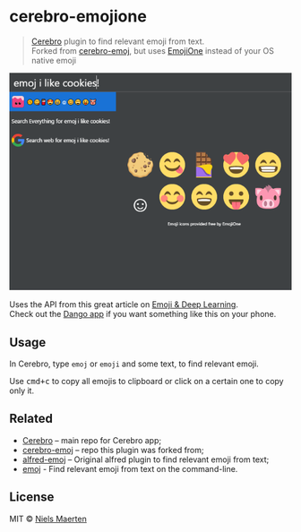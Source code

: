 # cerebro-emojione

> [Cerebro](http://www.cerebroapp.com) plugin to find relevant emoji from text.  
Forked from [cerebro-emoj](https://github.com/KELiON/cerebro-emoj), but uses [EmojiOne](https://emojione.com) instead of your OS native emoji

![](screenshot.png)

Uses the API from this great article on [Emoji & Deep Learning](http://getdango.com/emoji-and-deep-learning.html).<br>
Check out the [Dango app](http://getdango.com) if you want something like this on your phone.


## Usage

In Cerebro, type `emoj` or `emoji` and some text, to find relevant emoji.

Use <kbd>cmd+c</kbd> to copy all emojis to clipboard or click on a certain one to copy only it.

## Related

- [Cerebro](http://github.com/KELiON/cerebro) – main repo for Cerebro app;
- [cerebro-emoj](https://github.com/KELiON/cerebro-emoj) – repo this plugin was forked from;
- [alfred-emoj](https://github.com/sindresorhus/alfred-emoj) – Original alfred plugin to find relevant emoji from text;
- [emoj](https://github.com/sindresorhus/emoj) - Find relevant emoji from text on the command-line.

## License

MIT © [Niels Maerten](http://niels.me)
